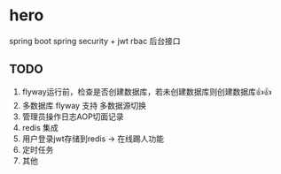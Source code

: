 # hero

spring boot spring security + jwt rbac 后台接口

## TODO

1. flyway运行前，检查是否创建数据库，若未创建数据库则创建数据库👍👍
2. 多数据库 flyway 支持 多数据源切换
3. 管理员操作日志AOP切面记录
4. redis 集成
5. 用户登录jwt存储到redis -> 在线踢人功能
6. 定时任务
7. 其他